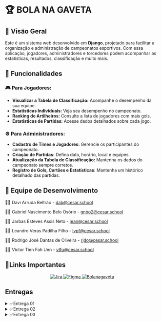 # 🏆 BOLA NA GAVETA

## 📌 Visão Geral
Este é um sistema web desenvolvido em **Django**, projetado para facilitar a organização e administração de campeonatos esportivos. Com essa aplicação, jogadores, administradores e torcedores podem acompanhar as estatísticas, resultados, classificação e muito mais.

## 📑 Funcionalidades
### 🎮 Para Jogadores:
- **Visualizar a Tabela de Classificação:** Acompanhe o desempenho da sua equipe.
- **Estatísticas Individuais:** Veja seu desempenho no campeonato.
- **Ranking de Artilheiros:** Consulte a lista de jogadores com mais gols.
- **Estatísticas de Partidas:** Acesse dados detalhados sobre cada jogo.


### ⚙️ Para Administradores:
- **Cadastro de Times e Jogadores:** Gerencie os participantes do campeonato.
- **Criação de Partidas:** Defina data, horário, local e equipes.
- **Atualização da Tabela de Classificação:** Mantenha os dados do campeonato sempre corretos.
- **Registro de Gols, Cartões e Estatísticas:** Mantenha um histórico detalhado das partidas.

## 👥 Equipe de Desenvolvimento

👨‍💻 Davi Arruda Beltrão - dab@cesar.school

👨‍💻 Gabriel Nascimento Belo Osório - gnbo2@cesar.school

👨‍💻 Jarbas Esteves Assis Neto - jean@cesar.school

👨‍💻 Leandro Veras Padilha Filho - lvpf@cesar.school

👨‍💻 Rodrigo José Dantas de Oliveira - rjdo@cesar.school

👨‍💻 Victor Tien Fah Uen - vtfu@cesar.school


## 📎Links Importantes


<div align="center">
  <a href="https://bolanagaveta.atlassian.net/jira/software/projects/SCRUM/summary">
    <img src="https://img.shields.io/badge/Jira-0052CC?style=for-the-badge&logo=Jira&logoColor=white" alt="Jira">
  </a>
  <a href="https://www.figma.com/design/5ArQVPK11yIL3R4x4tkxAG/Bola-na-Gaveta?node-id=0-1&p=f&t=Qn5xgNrox2cDHicp-0">
    <img src="https://img.shields.io/badge/Figma-4B0082?style=for-the-badge&logo=Figma&logoColor=white" alt="Figma">
  </a>
  <a href="https://bolanagaveta.azurewebsites.net/">
    <img src="https://img.shields.io/badge/🏆%20BOLANAGAVETA-28a745?style=for-the-badge&logoColor=white" alt="Bolanagaveta">
  </a>
</div>

## Entregas 

<details>
  <summary>✅Entrega 01</summary>

  [Screencast](https://www.youtube.com/watch?v=089Hk_P6spY)
  
  [Histórias](https://docs.google.com/document/d/1CfupgNa50fx81Sfj4yjvc8pKxqfcMIGDc83vhO446eg/edit?usp=sharing)

  
  Backlog jira
  ![backlog jira](images/backlogJira.png)
  
  
  Quadro jira 
  ![Quadro jira](images/QuadroJira.png)
</details>

<details>
  <summary>✅Entrega 02</summary>

   [Screencast](https://www.youtube.com/watch?v=l1HsmqKxHYc&list=PLBgQ_k9pFMTSjSUjmhsSVIZ__GVrn7C3A&index=2&t=8s)

   [Relatório Programação em Par](https://docs.google.com/document/d/1VDtgrqVjuDC7AajdQb2aGRrdOP06M_W2g07NeVBMsKk/edit?tab=t.0)
   
   [Deploy](https://bolanagaveta.azurewebsites.net/)
   
   Bugtracker
   ![Bugtracker](images/bugtracker.png)

   Backlog Jira
   ![backlog jira](images/BacklogJira2.jpg)
   
   Quadro jira 
   ![Quadro jira](images/QuadroJira2.jpg)
</details>


<details>
  <summary>✅Entrega 03</summary>
  
  ## Screencasts 

  [Testes Automatizados](https://www.youtube.com/watch?v=urJcFug87Fo)

  [CI/CD](https://www.youtube.com/watch?v=JWGYvew3tE8)

  [Figma](https://www.youtube.com/watch?v=L9Q5eW7Ado0)

  [Deploy](https://www.youtube.com/watch?v=YFI_4zIx9QI)

  ## Jira 

  Backlog Jira
  ![BackLog Jira 3](images/Backlog3.png)

  Quadro Jira
  ![Quadro3](images/Quadro3.png)


  ## Bugtracker

  Open
  ![BugtrackerOpen](images/Bugtracker2.png)

  Closed
  ![BugtrackerClosed](images/bugtracker.png)

  ## Relatorio em Par

  [Relatorio em par](https://docs.google.com/document/d/1VDtgrqVjuDC7AajdQb2aGRrdOP06M_W2g07NeVBMsKk/edit?tab=t.0)

  
</details>

